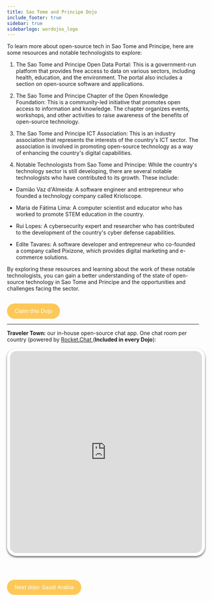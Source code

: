 ```yaml
---
title: Sao Tome and Principe Dojo
include_footer: true
sidebar: true
sidebarlogo: wordojos_logo
---
```


To learn more about open-source tech in Sao Tome and Principe, here are some resources and notable technologists to explore:

1.  The Sao Tome and Principe Open Data Portal: This is a government-run platform that provides free access to data on various sectors, including health, education, and the environment. The portal also includes a section on open-source software and applications.
    
2.  The Sao Tome and Principe Chapter of the Open Knowledge Foundation: This is a community-led initiative that promotes open access to information and knowledge. The chapter organizes events, workshops, and other activities to raise awareness of the benefits of open-source technology.
    
3.  The Sao Tome and Principe ICT Association: This is an industry association that represents the interests of the country's ICT sector. The association is involved in promoting open-source technology as a way of enhancing the country's digital capabilities.
    
4.  Notable Technologists from Sao Tome and Principe: While the country's technology sector is still developing, there are several notable technologists who have contributed to its growth. These include:
    

*   Damião Vaz d'Almeida: A software engineer and entrepreneur who founded a technology company called Kriolscope.
    
*   Maria de Fátima Lima: A computer scientist and educator who has worked to promote STEM education in the country.
    
*   Rui Lopes: A cybersecurity expert and researcher who has contributed to the development of the country's cyber defense capabilities.
    
*   Edite Tavares: A software developer and entrepreneur who co-founded a company called Pixizone, which provides digital marketing and e-commerce solutions.
    

By exploring these resources and learning about the work of these notable technologists, you can gain a better understanding of the state of open-source technology in Sao Tome and Principe and the opportunities and challenges facing the sector.

<br>
<html>
  <head>
    <style>
      .button {
        display: inline-block;
        padding: 20px 20px;
        text-align: center;
        text-decoration: none;
        color: #ffffff;
        background-color: #FDC858;
        border-radius: 33px;
        outline: none;
        line-height:  0%;
      }
    </style>
  </head>
  <body>
    <a class="button" href="https://blog.workdojos.com/Sao-Tome-and-Principe" target="_blank">Claim this Dojo</a>
  </body>
</html>
<br>

---


**Traveler Town:**   our in-house open-source chat app.  One chat room per country (powered by <a href="https://rocket.chat" >Rocket.Chat </a>  (**Included in every Dojo**):  

<iframe src="https://chat.traveler.town/channel/Sao_Tome_and_Principe" style="width: 100%;height: 530px;padding: 8px; box-shadow: 0 3px 5px rgba(0,0,0,.6);border-radius: 25px;overflow: hidden;border: none;" align="middle"></iframe>


<br><br>

<html>
  <head>
    <style>
      .button {
        display: inline-block;
        padding: 20px 20px;
        text-align: center;
        text-decoration: none;
        color: #ffffff;
        background-color: #FDC858;
        border-radius: 33px;
        outline: none;
        line-height:  %;
      }
    </style>
  </head>
  <body>
    <a class="button" href="https://workdojos.com/Saudi-Arabia">Next dojo:  Saudi Arabia</a>
  </body>
</html>